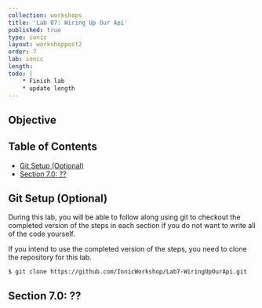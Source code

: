 ```yaml
---
collection: workshops
title: 'Lab 07: Wiring Up Our Api'
published: true
type: ionic
layout: workshoppost2
order: 7
lab: ionic
length:
todo: |
    * Finish lab
    * update length
---
```


## Objective

<!-- START doctoc generated TOC please keep comment here to allow auto update -->
<!-- DON'T EDIT THIS SECTION, INSTEAD RE-RUN doctoc TO UPDATE -->
<h2>Table of Contents</h2>

- [Git Setup (Optional)](#git-setup-optional)
- [Section 7.0: ??](#section-70-)

<!-- END doctoc generated TOC please keep comment here to allow auto update -->

## Git Setup (Optional)

During this lab, you will be able to follow along using git to checkout the completed version of the steps in each section if you do not want to write all of the code yourself.

If you intend to use the completed version of the steps, you need to clone the repository for this lab.

    $ git clone https://github.com/IonicWorkshop/Lab7-WiringUpOurApi.git

## Section 7.0: ??